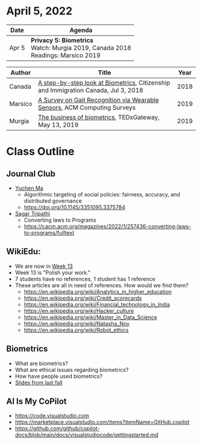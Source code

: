 # April 5, 2022

|Date|Agenda|
|-------|-----------|
|Apr  5 |**Privacy 5: Biometrics**<br/>Watch: Murgia 2019, Canada 2018<br/>Readings: Marsico 2019 |


| Author                   | Title                                                        | Year |
| ------------------------ | ------------------------------------------------------------ | ---- |
| Canada                   | [A step-by-step look at Biometrics](https://www.youtube.com/watch?v=4BIUZR_Hh30), Citizenship and Immigration Canada, Jul 3, 2018 | 2018 |
| Marsico                  | [A Survey on Gait Recognition via Wearable Sensors](https://dl.acm.org/doi/10.1145/3340293), ACM Computing Surveys | 2019 |
| Murgia                   | [The business of biometrics](https://www.youtube.com/watch?v=w2l8HIhDy_s), TEDxGateway, May 13, 2019 | 2019 |

# Class Outline
## Journal Club
* [Yuchen Ma](https://docs.google.com/presentation/d/1mI3TjxZXMYWx5c3ETXIy1a1QwdE4rIuu?rtpof=true&authuser=simsong%40gmail.com&usp=drive_fs)
  * Algorithmic targeting of social policies: fairness, accuracy, and distributed governance
  * https://doi.org/10.1145/3351095.3375784
* [Sagar Tripathi](https://docs.google.com/presentation/d/1mLWIk-wpACF8q9W0hoBx4TeOe5mvntrp?rtpof=true&authuser=simsong%40gmail.com&usp=drive_fs)
  * Converting laws to Programs
  * https://cacm.acm.org/magazines/2022/1/257436-converting-laws-to-programs/fulltext

## WikiEdu:
* We are now in [Week 13](https://dashboard.wikiedu.org/courses/George_Washington_University/DATS_6450_-_Ethics_for_Data_Science_(Spring_Semester_2022)/timeline#week-13)
* Week 13 is "Polish your work."
* 7 students have no references, 1 student has 1 reference
* These articles are all in need of references. How would we find them?
  * https://en.wikipedia.org/wiki/Analytics_in_higher_education
  * https://en.wikipedia.org/wiki/Credit_scorecards
  * https://en.wikipedia.org/wiki/Financial_technology_in_India
  * https://en.wikipedia.org/wiki/Hacker_culture
  * https://en.wikipedia.org/wiki/Master_in_Data_Science
  * https://en.wikipedia.org/wiki/Natasha_Noy
  * https://en.wikipedia.org/wiki/Robot_ethics


## Biometrics
* What are biometrics?
* What are ethical issues regarding biometrics?
* How have people used biometrics?
* [Slides from last fall](https://drive.google.com/file/d/1LRLSZXO-FH6QKYSChnxDzN_hmFowjQy8/edit)

## AI Is My CoPilot
* https://code.visualstudio.com
* https://marketplace.visualstudio.com/items?itemName=GitHub.copilot
* https://github.com/github/copilot-docs/blob/main/docs/visualstudiocode/gettingstarted.md